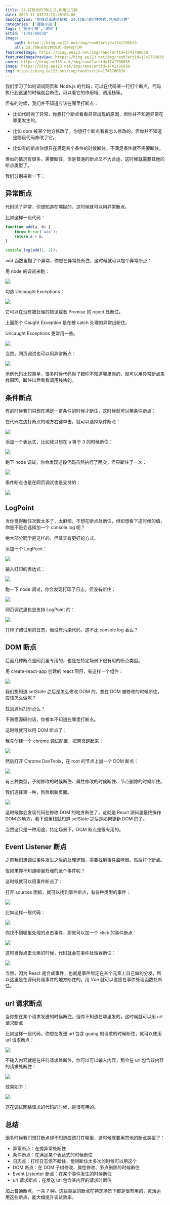 ```yaml
---
title: 24.打断点的7种方式,你用过几种
date: 2025-11-03T23:13:28+08:00
description: "前端调试通关秘籍，24.打断点的7种方式,你用过几种"
categories: ['掘金小册']
tags: ['掘金小册','课程']
artid: "1741706038"
image:
    path: https://bing.ee123.net/img/rand?artid=1741706038
    alt: 24.打断点的7种方式,你用过几种
featuredImage: https://bing.ee123.net/img/rand?artid=1741706038
featuredImagePreview: https://bing.ee123.net/img/rand?artid=1741706038
cover: https://bing.ee123.net/img/rand?artid=1741706038
image: https://bing.ee123.net/img/rand?artid=1741706038
img: https://bing.ee123.net/img/rand?artid=1741706038
---
```


我们学习了如何调试网页和 Node.js 的代码，可以在代码某一行打个断点，代码执行到这里的时候就会断住，可以看它的作用域、调用栈等。

但有的时候，我们并不知道应该在哪里打断点：

- 比如代码抛了异常，你想打个断点看看异常出现的原因，但你并不知道异常在哪里发生的。

- 比如 dom 被某个地方修改了，你想打个断点看看怎么修改的，但你并不知道是哪段代码修改了它。

- 比如有的断点你想只在满足某个条件的时候断住，不满足条件就不需要断住。

类似的情况有很多，需要断住，但是普通的断点又不大合适，这时候就需要其他的断点类型了。

我们分别来看一下：

## 异常断点

代码抛了异常，你想知道在哪抛的，这时候就可以用异常断点。

比如这样一段代码：

```javascript
function add(a, b) {
    throw Error('add');
    return a + b;    
}

console.log(add(1, 2));
```

add 函数里抛了个异常，你想在异常处断住，这时候就可以加个异常断点：

用 node 的调试来跑：

![](https://p9-juejin.byteimg.com/tos-cn-i-k3u1fbpfcp/c8683ffbe6f44f19adcf8bb3d0f90af9~tplv-k3u1fbpfcp-watermark.image?)

勾选 Uncaught Exceptions：

![](https://p3-juejin.byteimg.com/tos-cn-i-k3u1fbpfcp/6f72fa3202574c5b9a483535c6872fdc~tplv-k3u1fbpfcp-watermark.image?)

它可以在没有被处理的错误或者 Promise 的 reject 处断住。

上面那个 Caught Exception 是在被 catch 处理的异常出断住。

Uncaught Exceptions 更常用一些。

![](https://p6-juejin.byteimg.com/tos-cn-i-k3u1fbpfcp/3fc9c90c25194163b843b538f0566f6b~tplv-k3u1fbpfcp-watermark.image?)

当然，网页调试也可以用异常断点：

![](https://p3-juejin.byteimg.com/tos-cn-i-k3u1fbpfcp/fc836d89c26748a08a4a2a6ac018f6fe~tplv-k3u1fbpfcp-watermark.image?)

示例代码比较简单，很多时候代码抛了错你不知道哪里抛的，就可以用异常断点来找原因，断住以后看看调用栈啥的。

## 条件断点

有的时候我们只想在满足一定条件的时候才断住，这时候就可以用条件断点：

在代码左边打断点的地方右键单击，就可以选择条件断点：

![](https://p3-juejin.byteimg.com/tos-cn-i-k3u1fbpfcp/9d99b79402a9463fb83a38213822d0d2~tplv-k3u1fbpfcp-watermark.image?)

添加一个表达式，比如我只想在 a 等于 3 的时候断住：

![](https://p1-juejin.byteimg.com/tos-cn-i-k3u1fbpfcp/e41878c5b2a24f579ab1f2b9646d3092~tplv-k3u1fbpfcp-watermark.image?)

跑下 node 调试，你会发现这段代码虽然执行了两次，但只断住了一次：

![](https://p6-juejin.byteimg.com/tos-cn-i-k3u1fbpfcp/a7335aa1df8144f2ae7fed3c7c672a26~tplv-k3u1fbpfcp-watermark.image?)

条件断点也是在网页调试也是支持的：

![](https://p9-juejin.byteimg.com/tos-cn-i-k3u1fbpfcp/741788a96376473ba4e232f2957c4d63~tplv-k3u1fbpfcp-watermark.image?)

## LogPoint

当你觉得断住次数太多了，太麻烦，不想在断点处断住，但却想看下这时候的值，你是不是会选择加一个 console.log 呢？

绝大部分同学是这样的，但其实有更好的方式。

添加一个 LogPoint：

![](https://p1-juejin.byteimg.com/tos-cn-i-k3u1fbpfcp/a5c443ce6a644a74a61d666b28ef69e0~tplv-k3u1fbpfcp-watermark.image?)

输入打印的表达式：

![](https://p1-juejin.byteimg.com/tos-cn-i-k3u1fbpfcp/4a013180246d4e3cb5afcc06d5d461ac~tplv-k3u1fbpfcp-watermark.image?)

跑一下 node 调试，你会发现打印了日志，但没有断住：

![](https://p3-juejin.byteimg.com/tos-cn-i-k3u1fbpfcp/ce0db5c4ee6d4cf5986e0dc76e0a7fa0~tplv-k3u1fbpfcp-watermark.image?)

网页调试里也是支持 LogPoint 的：

![](https://p1-juejin.byteimg.com/tos-cn-i-k3u1fbpfcp/c8861fd465684ad49b2ceffd7221162c~tplv-k3u1fbpfcp-watermark.image?)

打印了调试用的日志，但没有污染代码，这不比 console.log 香么？

## DOM 断点

后面几种断点是网页里专用的，也是在特定场景下很有用的断点类型。

用 create-react-app 创建的 react 项目，有这样一个组件：

![](https://p9-juejin.byteimg.com/tos-cn-i-k3u1fbpfcp/eb9b965145844cdabbe146744a8261a0~tplv-k3u1fbpfcp-watermark.image?)

我们想知道 setState 之后是怎么修改 DOM 的，想在 DOM 被修改的时候断住，应该怎么做呢？

找到源码打断点么？

不熟悉源码的话，你根本不知道在哪里打断点。

这时候就可以用 DOM 断点了：

我先创建一个 chrome 调试配置，把网页跑起来：

![](https://p3-juejin.byteimg.com/tos-cn-i-k3u1fbpfcp/706e049afcd540deab8751633b5f2e44~tplv-k3u1fbpfcp-watermark.image?)

然后打开 Chrome DevTools，在 root 的节点上加一个 DOM 断点：

![](https://p6-juejin.byteimg.com/tos-cn-i-k3u1fbpfcp/d02641be13dc4182bec26940e7083b40~tplv-k3u1fbpfcp-watermark.image?)

有三种类型，子树修改的时候断住、属性修改的时候断住、节点删除的时候断住。

我们选择第一种，然后刷新页面。

![](https://p9-juejin.byteimg.com/tos-cn-i-k3u1fbpfcp/35604b25ac0545e7bf8e8438e772c2dc~tplv-k3u1fbpfcp-watermark.image?)

这时候你会发现代码在修改 DOM 的地方断住了，这就是 React 源码里最终操作 DOM 的地方，看下调用栈就知道 setState 之后是如何更新 DOM 的了。

当然这只是一种用途，特定场景下，DOM 断点是很有用的。

## Event Listener 断点

之前我们想调试事件发生之后的处理逻辑，需要找到事件监听器，然后打个断点。

但如果你不知道哪里处理的这个事件呢？

这时候就可以用事件断点了：

打开 sources 面板，就可以找到事件断点，有各种类型的事件：

![](https://p6-juejin.byteimg.com/tos-cn-i-k3u1fbpfcp/3422e08a12f74654a40c1e3db0e6d3dd~tplv-k3u1fbpfcp-watermark.image?)

比如这样一段代码：

![](https://p9-juejin.byteimg.com/tos-cn-i-k3u1fbpfcp/c9472039a9664d6abfb6b6a140e10a67~tplv-k3u1fbpfcp-watermark.image?)

你找不到哪里处理的点击事件，那就可以加一个 click 的事件断点：

![](https://p3-juejin.byteimg.com/tos-cn-i-k3u1fbpfcp/a74da79c0ffa429aa3cc55b05a9b7afc~tplv-k3u1fbpfcp-watermark.image?)

这时当你点击元素的时候，代码就会在事件处理器断住：

![](https://p9-juejin.byteimg.com/tos-cn-i-k3u1fbpfcp/8b9d449f851e4292b0e09a262d936110~tplv-k3u1fbpfcp-watermark.image?)

当然，因为 React 是合成事件，也就是事件绑定在某个元素上自己做的分发，所以这里是在源码处理事件的地方断住的。用 Vue 就可以直接在事件处理函数处断住。

## url 请求断点

当你想在某个请求发送的时候断住，但你不知道在哪里发的，这时候就可以用 url 请求断点

比如这样一段代码，你想在发送 url 包含 guang 的请求的时候断住，就可以使用 url 请求断点：

![](https://p3-juejin.byteimg.com/tos-cn-i-k3u1fbpfcp/db9706d66f944d8bb9c486a05beee7c8~tplv-k3u1fbpfcp-watermark.image?)

不输入内容就是在任何请求处断住，你可以可以输入内容，那会在 url 包含该内容的请求处断住：

![](https://p6-juejin.byteimg.com/tos-cn-i-k3u1fbpfcp/6e26b365d03849a6bb8cf8eba048009b~tplv-k3u1fbpfcp-watermark.image?)

效果如下：

![](https://p3-juejin.byteimg.com/tos-cn-i-k3u1fbpfcp/55fb794464234c2a878c015b499a16af~tplv-k3u1fbpfcp-watermark.image?)

这在调试网络请求的代码的时候，是很有用的。

## 总结

很多时候我们想打断点却不知道应该打在哪里，这时候就要用其他的断点类型了：

- 异常断点：在抛异常处断住
- 条件断点：在满足某个表达式的时候断住
- 日志点：打印日志但不断住，觉得断住太多次的时候可以用这个
- DOM 断点：在 DOM 子树修改、属性修改、节点删除的时候断住
- Event Listenter 断点：在某个事件发生的时候断住
- url 请求断点：在发送 url 包含某内容的请求时断住

加上普通断点，一共 7 种。这些类型的断点在特定场景下都是很有用的，灵活运用这些断点，能大幅提升调试效率。
